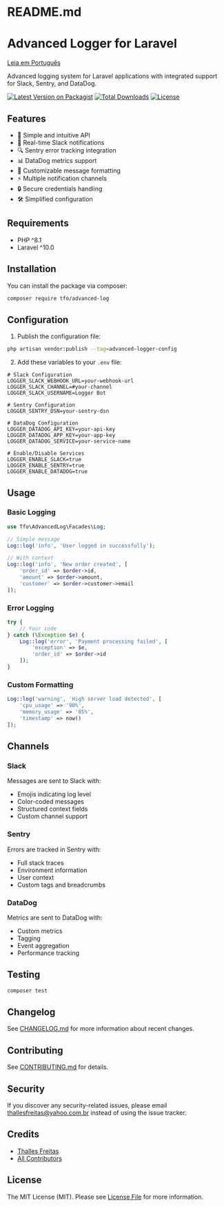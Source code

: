 # README.md

# Advanced Logger for Laravel

[Leia em Português](README-pt-BR.md)

Advanced logging system for Laravel applications with integrated support for Slack, Sentry, and DataDog.

[![Latest Version on Packagist](https://img.shields.io/packagist/v/tfo/advanced-log.svg?style=flat-square)](https://packagist.org/packages/tfo/advanced-log)
[![Total Downloads](https://img.shields.io/packagist/dt/tfo/advanced-log.svg?style=flat-square)](https://packagist.org/packages/tfo/advanced-log)
[![License](https://img.shields.io/packagist/l/tfo/advanced-log.svg?style=flat-square)](LICENSE.md)

## Features

- 🚀 Simple and intuitive API
- 📱 Real-time Slack notifications
- 🔍 Sentry error tracking integration
- 📊 DataDog metrics support
- 🎨 Customizable message formatting
- ⚡ Multiple notification channels
- 🔒 Secure credentials handling
- 🛠 Simplified configuration

## Requirements

- PHP ^8.1
- Laravel ^10.0

## Installation

You can install the package via composer:

```bash
composer require tfo/advanced-log
```

## Configuration

1. Publish the configuration file:

```bash
php artisan vendor:publish --tag=advanced-logger-config
```

2. Add these variables to your `.env` file:

```env
# Slack Configuration
LOGGER_SLACK_WEBHOOK_URL=your-webhook-url
LOGGER_SLACK_CHANNEL=#your-channel
LOGGER_SLACK_USERNAME=Logger Bot

# Sentry Configuration
LOGGER_SENTRY_DSN=your-sentry-dsn

# DataDog Configuration
LOGGER_DATADOG_API_KEY=your-api-key
LOGGER_DATADOG_APP_KEY=your-app-key
LOGGER_DATADOG_SERVICE=your-service-name

# Enable/Disable Services
LOGGER_ENABLE_SLACK=true
LOGGER_ENABLE_SENTRY=true
LOGGER_ENABLE_DATADOG=true
```

## Usage

### Basic Logging

```php
use Tfo\AdvancedLog\Facades\Log;

// Simple message
Log::log('info', 'User logged in successfully');

// With context
Log::log('info', 'New order created', [
    'order_id' => $order->id,
    'amount' => $order->amount,
    'customer' => $order->customer->email
]);
```

### Error Logging

```php
try {
    // Your code
} catch (\Exception $e) {
    Log::log('error', 'Payment processing failed', [
        'exception' => $e,
        'order_id' => $order->id
    ]);
}
```

### Custom Formatting

```php
Log::log('warning', 'High server load detected', [
    'cpu_usage' => '90%',
    'memory_usage' => '85%',
    'timestamp' => now()
]);
```

## Channels

### Slack

Messages are sent to Slack with:

- Emojis indicating log level
- Color-coded messages
- Structured context fields
- Custom channel support

### Sentry

Errors are tracked in Sentry with:

- Full stack traces
- Environment information
- User context
- Custom tags and breadcrumbs

### DataDog

Metrics are sent to DataDog with:

- Custom metrics
- Tagging
- Event aggregation
- Performance tracking

## Testing

```bash
composer test
```

## Changelog

See [CHANGELOG.md](CHANGELOG.md) for more information about recent changes.

## Contributing

See [CONTRIBUTING.md](CONTRIBUTING.md) for details.

## Security

If you discover any security-related issues, please email thallesfreitas@yahoo.com.br instead of using the issue tracker.

## Credits

- [Thalles Freitas](https://github.com/thallesfreitas)
- [All Contributors](../../contributors)

## License

The MIT License (MIT). Please see [License File](LICENSE.md) for more information.
